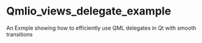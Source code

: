 # Qmlio_views_delegate_example
 An Exmple showing how to efficiently use QML delegates in Qt with smooth transitions
